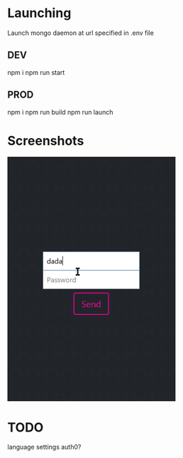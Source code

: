 # Launching
Launch mongo daemon at url specified in .env file

## DEV
npm i
npm run start

## PROD
npm i
npm run build
npm run launch

# Screenshots
![alt text](/docs/test.gif)

# TODO
language settings
auth0?